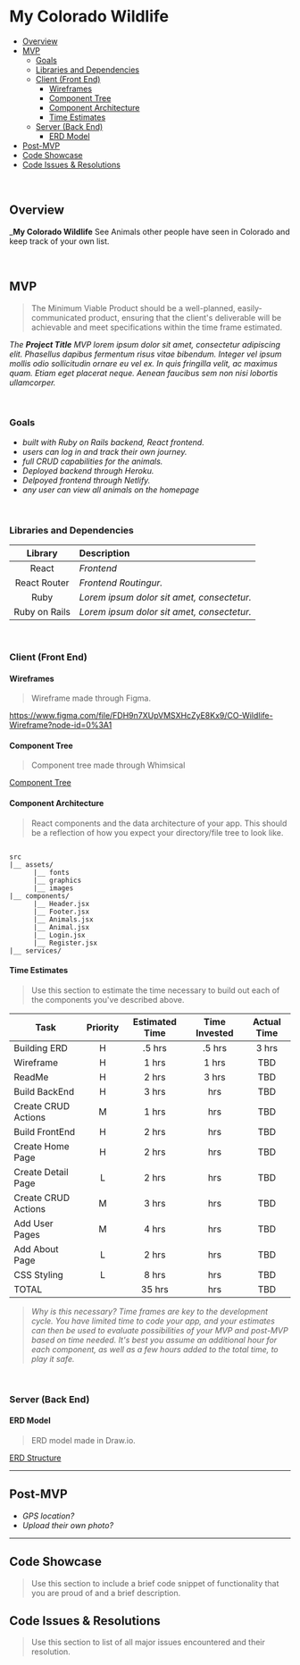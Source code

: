 # My Colorado Wildlife


- [Overview](#overview)
- [MVP](#mvp)
  - [Goals](#goals)
  - [Libraries and Dependencies](#libraries-and-dependencies)
  - [Client (Front End)](#client-front-end)
    - [Wireframes](#wireframes)
    - [Component Tree](#component-tree)
    - [Component Architecture](#component-architecture)
    - [Time Estimates](#time-estimates)
  - [Server (Back End)](#server-back-end)
    - [ERD Model](#erd-model)
- [Post-MVP](#post-mvp)
- [Code Showcase](#code-showcase)
- [Code Issues & Resolutions](#code-issues--resolutions)

<br>

## Overview

_**My Colorado Wildlife** See Animals other people have seen in Colorado and keep track of your own list.


<br>

## MVP

> The Minimum Viable Product should be a well-planned, easily-communicated product, ensuring that the client's deliverable will be achievable and meet specifications within the time frame estimated.

_The **Project Title** MVP lorem ipsum dolor sit amet, consectetur adipiscing elit. Phasellus dapibus fermentum risus vitae bibendum. Integer vel ipsum mollis odio sollicitudin ornare eu vel ex. In quis fringilla velit, ac maximus quam. Etiam eget placerat neque. Aenean faucibus sem non nisi lobortis ullamcorper._

<br>

### Goals

- _built with Ruby on Rails backend, React frontend._
- _users can log in and track their own journey._
- _full CRUD capabilities for the animals._
- _Deployed backend through Heroku._
- _Delpoyed frontend through Netlify._
- _any user can view all animals on the homepage_

<br>

### Libraries and Dependencies


|     Library      | Description                                |
| :--------------: | :----------------------------------------- |
|      React       | _Frontend_ |
|   React Router   | _Frontend Routingur._ |
|       Ruby       | _Lorem ipsum dolor sit amet, consectetur._ |
|   Ruby on Rails  | _Lorem ipsum dolor sit amet, consectetur._ |

<br>

### Client (Front End)

#### Wireframes

> Wireframe made through Figma. 

https://www.figma.com/file/FDH9n7XUpVMSXHcZyE8Kx9/CO-Wildlife-Wireframe?node-id=0%3A1



#### Component Tree

> Component tree made through Whimsical

[Component Tree](https://whimsical.com/my-co-wildlife-tree-8SuMsDCNGnSvuWHKpgBHCp)

#### Component Architecture

> React components and the data architecture of your app. This should be a reflection of how you expect your directory/file tree to look like. 

``` structure

src
|__ assets/
      |__ fonts
      |__ graphics
      |__ images      
|__ components/
      |__ Header.jsx
      |__ Footer.jsx
      |__ Animals.jsx
      |__ Animal.jsx
      |__ Login.jsx
      |__ Register.jsx
|__ services/

```

#### Time Estimates

> Use this section to estimate the time necessary to build out each of the components you've described above.

| Task                | Priority | Estimated Time | Time Invested | Actual Time |
| ------------------- | :------: | :------------: | :-----------: | :---------: |
| Building ERD        |    H     |     .5 hrs     |     .5 hrs    |    3 hrs    |
| Wireframe           |    H     |     1 hrs      |     1 hrs     |     TBD     |
| ReadMe              |    H     |     2 hrs      |     3 hrs     |     TBD     |
| Build BackEnd       |    H     |     3 hrs      |      hrs     |     TBD     |
| Create CRUD Actions |    M     |     1 hrs      |      hrs     |     TBD     |
| Build FrontEnd      |    H     |     2 hrs      |      hrs     |     TBD     |
| Create Home Page    |    H     |     2 hrs      |      hrs     |     TBD     |
| Create Detail Page  |    L     |     2 hrs      |      hrs     |     TBD     |
| Create CRUD Actions |    M     |     3 hrs      |      hrs     |     TBD     |
| Add User Pages      |    M     |     4 hrs      |      hrs     |     TBD     |
| Add About Page      |    L     |     2 hrs      |      hrs     |     TBD     |
| CSS Styling         |    L     |     8 hrs      |      hrs     |     TBD     |
| TOTAL               |          |     35 hrs     |      hrs     |     TBD     |

> _Why is this necessary? Time frames are key to the development cycle. You have limited time to code your app, and your estimates can then be used to evaluate possibilities of your MVP and post-MVP based on time needed. It's best you assume an additional hour for each component, as well as a few hours added to the total time, to play it safe._

<br>

### Server (Back End)

#### ERD Model

> ERD model made in Draw.io. 

[ERD Structure](https://drive.google.com/file/d/1P_agkvM24HLktyeh_oIhmQX-Yi_pCQlA/view?usp=sharing)
<br>

***

## Post-MVP

- _GPS location?_
- _Upload their own photo?_

***

## Code Showcase

> Use this section to include a brief code snippet of functionality that you are proud of and a brief description.

## Code Issues & Resolutions

> Use this section to list of all major issues encountered and their resolution.
